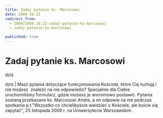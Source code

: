 ```yaml
---
title: Zadaj pytanie ks. Marcosowi
date: 2009-10-22
redirect_from: 
  - 2009/2009.10.22-zadaj-pytanie-ks-marcosowi
  - zadaj-pytanie-ks-marcosowi

published: true
---
```




# Zadaj pytanie ks. Marcosowi

<time>dziś</time>

dziś | 
Masz pytania dotyczące funkcjonowania Kościoła, które Cię nurtują i nie możesz&nbsp; znaleźć na nie odpowiedzi? Specjalnie dla Ciebie uruchomiliśmy formularz, gdzie możesz je anonimowo postawić. 
Pytania zostaną przekazane ks. Marcosowi Andre, a on odpowie na nie podczas spotkania p.t."Wszystko co chcielibyście wiedzieć o Kościele, ale boicie się zapytać", 25 listopada 2009 r. na Uniwersytecie Warszawskim . 


<!--CONTENT FROM OLD SERVER (jos before 2013): dziś | 
Masz pytania dotyczące funkcjonowania Kościoła, które Cię nurtują i nie możesz&nbsp; znaleźć na nie odpowiedzi? Specjalnie dla Ciebie uruchomiliśmy formularz, gdzie możesz je anonimowo postawić. 
Pytania zostaną przekazane ks. Marcosowi Andre, a on odpowie na nie podczas spotkania p.t."Wszystko co chcielibyście wiedzieć o Kościele, ale boicie się zapytać", 25 listopada 2009 r. na Uniwersytecie Warszawskim . 

-->

<!--{{json:{"created_date":"2009-10-22 15:55:43","publish_down":"0000-00-00 00:00:00","id":"788"}}}-->
